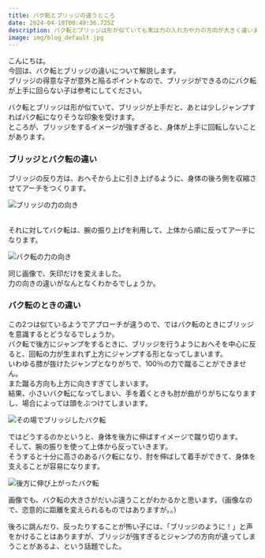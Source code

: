 ```yaml
---
title: バク転とブリッジの違うところ
date: 2024-04-18T00:49:36.725Z
description: バク転とブリッジは形が似ていても実は力の入れ方や力の方向が大きく違います。どこが違うのか、バク転とブリッジの異なるポイントを解説します。
image: img/blog_default.jpg
---
```

こんにちは。\
今回は、バク転とブリッジの違いについて解説します。\
ブリッジの得意な子が意外と陥るポイントなので、ブリッジができるのにバク転が上手に回らない子は参考にしてください。

バク転とブリッジは形が似ていて、ブリッジが上手だと、あとは少しジャンプすればバク転になりそうな印象を受けます。\
ところが、ブリッジをするイメージが強すぎると、身体が上手に回転しないことがあります。

### ブリッジとバク転の違い

ブリッジの反り方は、おへそから上に引き上げるように、身体の後ろ側を収縮させてアーチをつくります。

![ブリッジの力の向き](img/bridge01.jpg "ブリッジの力の向き")

\
それに対してバク転は、腕の振り上げを利用して、上体から順に反ってアーチになります。

![バク転の力の向き](img/bridge02.jpg "バク転の力の向き")

同じ画像で、矢印だけを変えました。\
力の向きの違いがなんとなくわかるでしょうか。

### バク転のときの違い

この2つは似ているようでアプローチが違うので、ではバク転のときにブリッジを意識するとどうなるでしょうか。\
バク転で後方にジャンプをするときに、ブリッジを行うようにおへそを中心に反ると、回転の力が生まれず上方にジャンプする形となってしまいます。\
いわゆる膝が抜けたジャンプとなりがちで、100％の力で蹴ることができません。\
また蹴る方向も上方に向きすぎてしまいます。\
結果、小さいバク転になってしまい、手を着くときも肘が曲がりがちになりますし、場合によっては頭をぶつけてしまいます。

![その場でブリッジしたバク転](img/bridge03.jpg "その場でブリッジしたバク転")

ではどうするのかというと、身体を後方に伸ばすイメージで蹴り切ります。\
そして、腕の振りを使って上体から反っていきます。\
そうすると十分に高さのあるバク転になり、肘を伸ばして着手ができて、身体を支えることが容易になります。

![後方に伸び上がったバク転](img/bridge04.jpg "後方に伸び上がったバク転")

画像でも、バク転の大きさがだいぶ違うことがわかるかと思います。（画像なので、恣意的に距離を変えられるものではありますが。。）

後ろに跳んだり、反ったりすることが怖い子には、「ブリッジのように！」と声をかけることはありますが、ブリッジが強すぎるとジャンプの方向が違ってしまうことがあるよ、という話題でした。